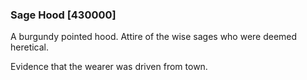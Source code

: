 ### Sage Hood [430000]

A burgundy pointed hood. Attire of the wise sages who were deemed heretical.

Evidence that the wearer was driven from town.